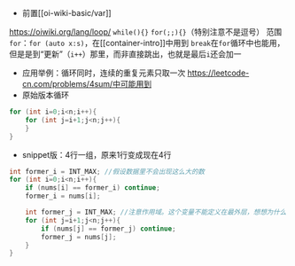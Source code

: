 - 前置[[oi-wiki-basic/var]]

https://oiwiki.org/lang/loop/
`while(){}`
`for(;;){}`（特别注意不是逗号）
范围`for`：`for (auto x:s)`，在[[container-intro]]中用到
`break`在`for`循环中也能用，但是是到“更新”（`i++`）那里，而非直接跳出，也就是最后`i`还会加一
- 应用举例：循环同时，连续的重复元素只取一次
https://leetcode-cn.com/problems/4sum/中可能用到
- 原始版本循环
```cpp
for (int i=0;i<n;i++){
    for (int j=i+1;j<n;j++){
    }
}
```
- snippet版：4行一组，原来1行变成现在4行
```cpp
int former_i = INT_MAX; //假设数据里不会出现这么大的数
for (int i=0;i<n;i++){
    if (nums[i] == former_i) continue;
    former_i = nums[i];

    int former_j = INT_MAX; //注意作用域。这个变量不能定义在最外层，想想为什么
    for (int j=i+1;j<n;j++){
        if (nums[j] == former_j) continue;
        former_j = nums[j];
    }
}
```